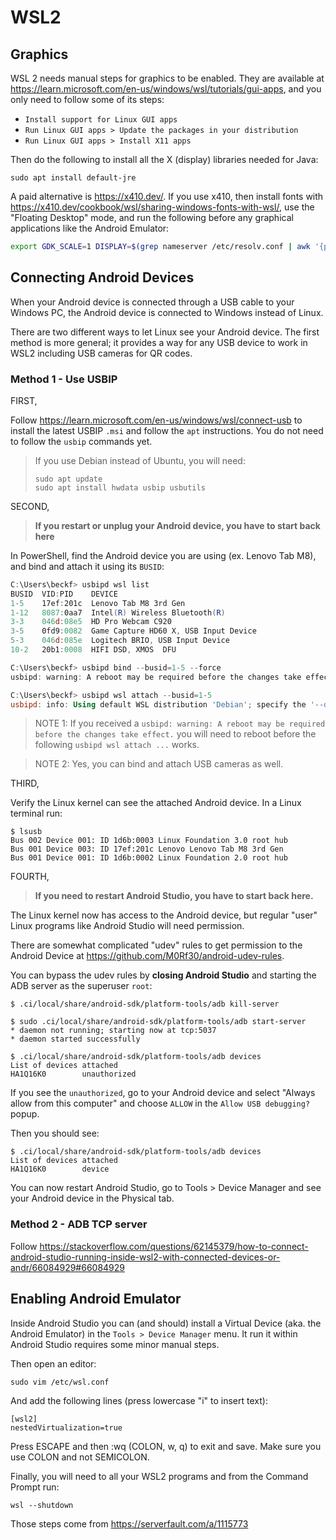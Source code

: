 # WSL2

## Graphics

WSL 2 needs manual steps for graphics to be enabled. They are available at https://learn.microsoft.com/en-us/windows/wsl/tutorials/gui-apps, and you only need to follow some of its steps:

* `Install support for Linux GUI apps`
* `Run Linux GUI apps > Update the packages in your distribution`
* `Run Linux GUI apps > Install X11 apps`

Then do the following to install all the X (display) libraries needed for Java:

```shell
sudo apt install default-jre
```

A paid alternative is https://x410.dev/. If you use x410, then install fonts with https://x410.dev/cookbook/wsl/sharing-windows-fonts-with-wsl/, use the "Floating Desktop" mode, and run the following before any graphical applications like the Android Emulator:

```sh
export GDK_SCALE=1 DISPLAY=$(grep nameserver /etc/resolv.conf | awk '{print $2; exit;}'):0.0
```

## Connecting Android Devices

When your Android device is connected through a USB cable to your Windows PC, the Android
device is connected to Windows instead of Linux.

There are two different ways to let Linux see your Android device. The first method
is more general; it provides a way for any USB device to work in WSL2 including
USB cameras for QR codes.

### Method 1 - Use USBIP

FIRST,

Follow https://learn.microsoft.com/en-us/windows/wsl/connect-usb to install the latest USBIP `.msi`
and follow the `apt` instructions. You do not need to follow the `usbip` commands yet.

> If you use Debian instead of Ubuntu, you will need:
> 
> ```shell
> sudo apt update
> sudo apt install hwdata usbip usbutils
> ```

SECOND,

> **If you restart or unplug your Android device, you have to start back here**

In PowerShell, find the Android device you are using (ex. Lenovo Tab M8), and bind
and attach it using its `BUSID`:

```powershell
C:\Users\beckf> usbipd wsl list
BUSID  VID:PID    DEVICE                                                        STATE
1-5    17ef:201c  Lenovo Tab M8 3rd Gen                                         Not attached
1-12   8087:0aa7  Intel(R) Wireless Bluetooth(R)                                Not attached
3-3    046d:08e5  HD Pro Webcam C920                                            Not attached
3-5    0fd9:0082  Game Capture HD60 X, USB Input Device                         Not attached
5-3    046d:085e  Logitech BRIO, USB Input Device                               Not attached
10-2   20b1:0008  HIFI DSD, XMOS  DFU                                           Not attached

C:\Users\beckf> usbipd bind --busid=1-5 --force
usbipd: warning: A reboot may be required before the changes take effect.

C:\Users\beckf> usbipd wsl attach --busid=1-5
usbipd: info: Using default WSL distribution 'Debian'; specify the '--distribution' option to select a different one.
```

> NOTE 1: If you received a `usbipd: warning: A reboot may be required before the changes take effect.` you
> will need to reboot before the following `usbipd wsl attach ...` works.

> NOTE 2: Yes, you can bind and attach USB cameras as well.

THIRD,

Verify the Linux kernel can see the attached Android device. In a Linux terminal run:

```shell
$ lsusb
Bus 002 Device 001: ID 1d6b:0003 Linux Foundation 3.0 root hub
Bus 001 Device 003: ID 17ef:201c Lenovo Lenovo Tab M8 3rd Gen
Bus 001 Device 001: ID 1d6b:0002 Linux Foundation 2.0 root hub
```

FOURTH,

> **If you need to restart Android Studio, you have to start back here.**

The Linux kernel now has access to the Android device, but regular "user" Linux programs
like Android Studio will need permission.

There are somewhat complicated "udev" rules to get permission to
the Android Device at https://github.com/M0Rf30/android-udev-rules.

You can bypass the udev rules by **closing Android Studio** and
starting the ADB server as the superuser `root`:

```shell
$ .ci/local/share/android-sdk/platform-tools/adb kill-server

$ sudo .ci/local/share/android-sdk/platform-tools/adb start-server
* daemon not running; starting now at tcp:5037
* daemon started successfully

$ .ci/local/share/android-sdk/platform-tools/adb devices
List of devices attached
HA1Q16K0        unauthorized
```

If you see the `unauthorized`, go to your Android device and select "Always allow from
this computer" and choose `ALLOW` in the `Allow USB debugging?` popup.

Then you should see:

```shell
$ .ci/local/share/android-sdk/platform-tools/adb devices
List of devices attached
HA1Q16K0        device
```

You can now restart Android Studio, go to Tools > Device Manager and see your
Android device in the Physical tab.

### Method 2 - ADB TCP server

Follow https://stackoverflow.com/questions/62145379/how-to-connect-android-studio-running-inside-wsl2-with-connected-devices-or-andr/66084929#66084929

## Enabling Android Emulator

Inside Android Studio you can (and should) install a Virtual Device (aka. the Android Emulator) in the `Tools > Device Manager` menu. It run it within Android Studio requires some minor manual steps.

Then open an editor:

```shell
sudo vim /etc/wsl.conf
```

And add the following lines (press lowercase "i" to insert text):

```text
[wsl2]
nestedVirtualization=true
```

Press ESCAPE and then :wq (COLON, w, q) to exit and save. Make sure you use COLON and not SEMICOLON.

Finally, you will need to all your WSL2 programs and from the Command Prompt run:

```shell
wsl --shutdown
```

Those steps come from https://serverfault.com/a/1115773

